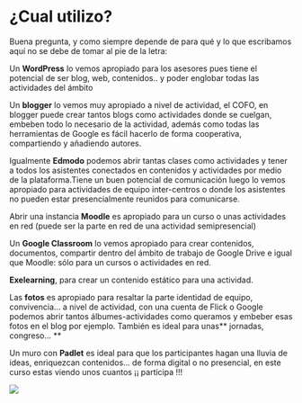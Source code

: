 
# ¿Cual utilizo?

Buena pregunta, y como siempre depende de para qué y lo que escribamos aquí no se debe de tomar al pie de la letra:

Un **WordPress** lo vemos apropiado para los asesores pues tiene el potencial de ser blog, web, contenidos.. y poder englobar todas las actividades del ámbito

Un **blogger** lo vemos muy apropiado a nivel de actividad, el COFO, en blogger puede crear tantos blogs como actividades donde se cuelgan, embeben todo lo necesario de la actividad, además como todas las herramientas de Google es fácil hacerlo de forma cooperativa, compartiendo y añadiendo autores.

Igualmente **Edmodo** podemos abrir tantas clases como actividades y tener a todos los asistentes conectados en contenidos y actividades por medio de la plataforma.Tiene un buen potencial de comunicación luego lo vemos apropiado para actividades de equipo inter-centros o donde los asistentes no pueden estar presencialmente reunidos para comunicarse.

Abrir una instancia **Moodle** es apropiado para un curso o unas actividades en red (puede ser la parte en red de una actividad semipresencial)

Un **Google Classroom** lo vemos apropiado para crear contenidos, documentos, compartir dentro del ámbito de trabajo de Google Drive e igual que Moodle: sólo para un cursos o actividades en red.

**Exelearning**, para crear un contenido estático para una actividad.

Las **fotos** es apropiado para resaltar la parte identidad de equipo, convivencia... a nivel de actividad, con una cuenta de Flick o Google podemos abrir tantos álbumes-actividades como queramos y embeber esas fotos en el blog por ejemplo. También es ideal para unas** jornadas, congreso... **

Un muro con **Padlet** es ideal para que los participantes hagan una lluvia de ideas, enriquezcan contenidos... de forma digital o no presencial, en este curso estas viendo unos cuantos ¡¡ participa !!!


![](https://docs.google.com/drawings/d/1xxhfhnkBOdyTwSijiMszP75EG3OsPW6JemGb7Be116k/pub?w=1189&amp;h=792)

